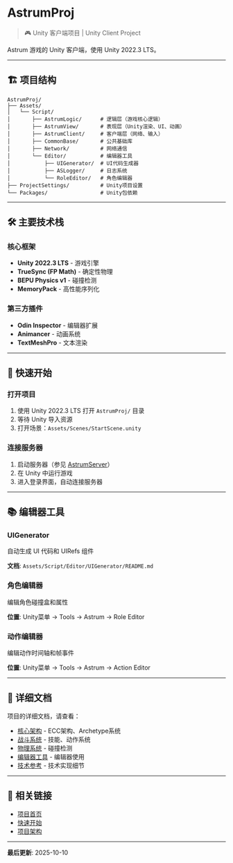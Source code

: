 # AstrumProj

> 🎮 Unity 客户端项目 | Unity Client Project

Astrum 游戏的 Unity 客户端，使用 Unity 2022.3 LTS。

---

## 🏗️ 项目结构

```
AstrumProj/
├── Assets/
│   └── Script/
│       ├── AstrumLogic/      # 逻辑层（游戏核心逻辑）
│       ├── AstrumView/       # 表现层（Unity渲染、UI、动画）
│       ├── AstrumClient/     # 客户端层（网络、输入）
│       ├── CommonBase/       # 公共基础库
│       ├── Network/          # 网络通信
│       └── Editor/           # 编辑器工具
│           ├── UIGenerator/  # UI代码生成器
│           ├── ASLogger/     # 日志系统
│           └── RoleEditor/   # 角色编辑器
├── ProjectSettings/          # Unity项目设置
└── Packages/                 # Unity包依赖
```

---

## 🛠️ 主要技术栈

### 核心框架
- **Unity 2022.3 LTS** - 游戏引擎
- **TrueSync (FP Math)** - 确定性物理
- **BEPU Physics v1** - 碰撞检测
- **MemoryPack** - 高性能序列化

### 第三方插件
- **Odin Inspector** - 编辑器扩展
- **Animancer** - 动画系统
- **TextMeshPro** - 文本渲染

---

## 🚀 快速开始

### 打开项目
1. 使用 Unity 2022.3 LTS 打开 `AstrumProj/` 目录
2. 等待 Unity 导入资源
3. 打开场景：`Assets/Scenes/StartScene.unity`

### 连接服务器
1. 启动服务器（参见 [AstrumServer](../AstrumServer/)）
2. 在 Unity 中运行游戏
3. 进入登录界面，自动连接服务器

---

## 📚 编辑器工具

### UIGenerator
自动生成 UI 代码和 UIRefs 组件

**文档**: `Assets/Script/Editor/UIGenerator/README.md`

### 角色编辑器
编辑角色碰撞盒和属性

**位置**: Unity菜单 → Tools → Astrum → Role Editor

### 动作编辑器
编辑动作时间轴和帧事件

**位置**: Unity菜单 → Tools → Astrum → Action Editor

---

## 📖 详细文档

项目的详细文档，请查看：

- [核心架构](../Docs/05-CoreArchitecture%20核心架构/) - ECC架构、Archetype系统
- [战斗系统](../Docs/02-CombatSystem%20战斗系统/) - 技能、动作系统
- [物理系统](../Docs/03-PhysicsSystem%20物理系统/) - 碰撞检测
- [编辑器工具](../Docs/04-EditorTools%20编辑器工具/) - 编辑器使用
- [技术参考](../Docs/08-Technical%20技术参考/) - 技术实现细节

---

## 🔗 相关链接

- [项目首页](../README.md)
- [快速开始](../QUICK_START.md)
- [项目架构](../PROJECT_OVERVIEW.md)

---

**最后更新**: 2025-10-10

